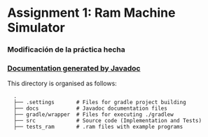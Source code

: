 # Assignment 1: Ram Machine Simulator

### Modificación de la práctica hecha

### [Documentation generated by Javadoc](https://ull-esit-inf-daa-1819.github.io/ull-esit-inf-daa-1819-pract1-Dibad/overview-summary.html)

This directory is organised as follows:

      .
      ├── .settings       # Files for gradle project building
      ├── docs            # Javadoc documentation files
      ├── gradle/wrapper  # Files for executing ./gradlew
      ├── src             # Source code (Implementation and Tests)
      ├── tests_ram       # .ram files with example programs
